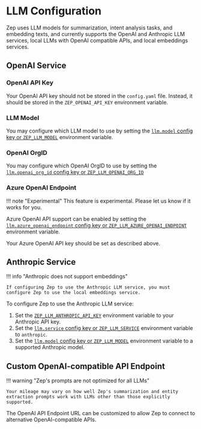# LLM Configuration

Zep uses LLM models for summarization, intent analysis tasks, and embedding texts, and currently supports 
the OpenAI and Anthropic LLM services, local LLMs with OpenAI compatible APIs, and local embeddings services.

## OpenAI Service
### OpenAI API Key
Your OpenAI API key should not be stored in the `config.yaml` file. 
Instead, it should be stored in the `ZEP_OPENAI_API_KEY` environment variable.

### LLM Model
You may configure which LLM model to use by setting the [`llm.model` config key or `ZEP_LLM_MODEL`](config.md) 
environment variable.

### OpenAI OrgID
You may configure which OpenAI OrgID to use by setting the [`llm.openai_org_id` config key or `ZEP_LLM_OPENAI_ORG_ID`](config.md)

### Azure OpenAI Endpoint
!!! note "Experimental"
    This feature is experimental. Please let us know if it works for you.

Azure OpenAI API support can be enabled by setting the 
[`llm.azure_openai_endpoint` config key or `ZEP_LLM_AZURE_OPENAI_ENDPOINT`](config.md) environment variable.

Your Azure OpenAI API key should be set as described above.

## Anthropic Service

!!! info "Anthropic does not support embeddings"
  
    If configuring Zep to use the Anthropic LLM service, you must configure Zep to use the local embeddings service.

To configure Zep to use the Anthropic LLM service:

1. Set the [`ZEP_LLM_ANTHROPIC_API_KEY`](./config.md) environment variable to your Anthropic API key.
2. Set the [`llm.service` config key or `ZEP_LLM_SERVICE`](./config.md) environment variable to `anthropic`.
3. Set the [`llm.model` config key or `ZEP_LLM_MODEL`](./config.md) environment variable to a supported Anthropic model.

## Custom OpenAI-compatible API Endpoint 

!!! warning "Zep's prompts are not optimized for all LLMs"
  
    Your mileage may vary on how well Zep's summarization and entity extraction prompts work with LLMs other than those explicitly supported.


The OpenAI API Endpoint URL can be customized to allow Zep to connect to alternative OpenAI-compatible APIs.